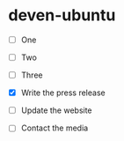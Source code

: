 # deven-ubuntu

- [ ] One
- [ ] Two
- [ ] Three

- [x] Write the press release
- [ ] Update the website
- [ ] Contact the media
